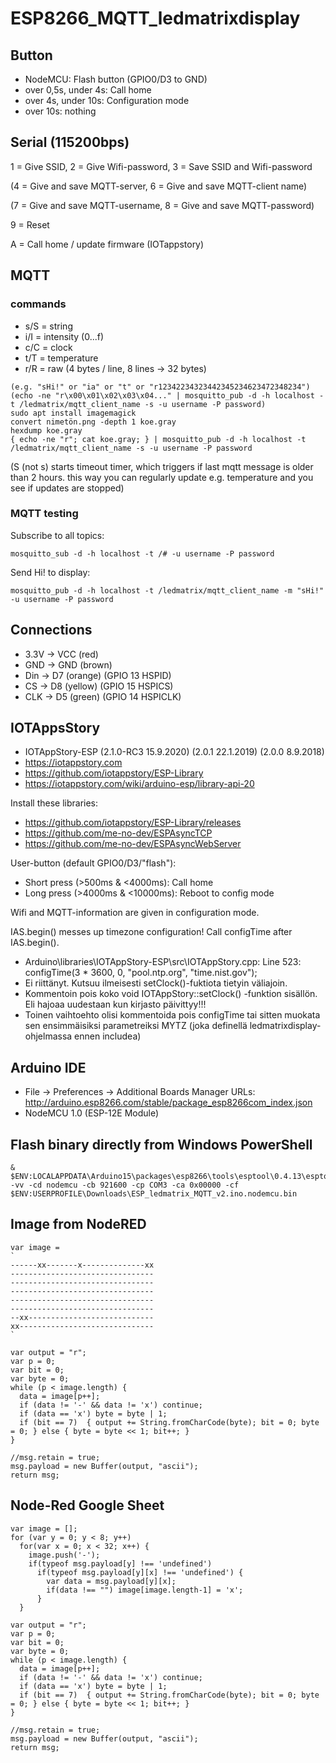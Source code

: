 # ESP8266_MQTT_ledmatrixdisplay

## Button

- NodeMCU: Flash button (GPIO0/D3 to GND)
- over 0,5s, under 4s: Call home
- over 4s, under 10s: Configuration mode
- over 10s: nothing

## Serial (115200bps)

1 = Give SSID, 2 = Give Wifi-password, 3 = Save SSID and Wifi-password

(4 = Give and save MQTT-server, 6 = Give and save MQTT-client name)

(7 = Give and save MQTT-username, 8 = Give and save MQTT-password)

9 = Reset

A = Call home / update firmware (IOTappstory)


## MQTT

### commands
- s/S = string
- i/I = intensity (0...f)
- c/C = clock
- t/T = temperature
- r/R = raw (4 bytes / line, 8 lines -> 32 bytes)

```
(e.g. "sHi!" or "ia" or "t" or "r12342234323442345234623472348234")
(echo -ne "r\x00\x01\x02\x03\x04..." | mosquitto_pub -d -h localhost -t /ledmatrix/mqtt_client_name -s -u username -P password)
sudo apt install imagemagick
convert nimetön.png -depth 1 koe.gray
hexdump koe.gray
{ echo -ne "r"; cat koe.gray; } | mosquitto_pub -d -h localhost -t /ledmatrix/mqtt_client_name -s -u username -P password

```

(S (not s) starts timeout timer, which triggers if last mqtt message is older than 2 hours. this way you can regularly update e.g. temperature and you see if updates are stopped)

### MQTT testing

Subscribe to all topics:
```
mosquitto_sub -d -h localhost -t /# -u username -P password
```
Send Hi! to display:
```
mosquitto_pub -d -h localhost -t /ledmatrix/mqtt_client_name -m "sHi!" -u username -P password
```

## Connections
- 3.3V -> VCC (red) 
- GND -> GND (brown)
- Din -> D7 (orange) (GPIO 13 HSPID)
- CS -> D8 (yellow) (GPIO 15 HSPICS)
- CLK -> D5 (green) (GPIO 14 HSPICLK)

## IOTAppsStory

- IOTAppStory-ESP (2.1.0-RC3 15.9.2020) (2.0.1 22.1.2019) (2.0.0 8.9.2018)
- https://iotappstory.com
- https://github.com/iotappstory/ESP-Library
- https://iotappstory.com/wiki/arduino-esp/library-api-20

Install these libraries:
- https://github.com/iotappstory/ESP-Library/releases
- https://github.com/me-no-dev/ESPAsyncTCP
- https://github.com/me-no-dev/ESPAsyncWebServer

User-button (default GPIO0/D3/"flash"):
- Short press (>500ms & <4000ms): Call home
- Long press (>4000ms & <10000ms): Reboot to config mode

Wifi and MQTT-information are given in configuration mode.

IAS.begin() messes up timezone configuration! Call configTime after IAS.begin().
- Arduino\libraries\IOTAppStory-ESP\src\IOTAppStory.cpp: Line 523: configTime(3 * 3600, 0, "pool.ntp.org", "time.nist.gov");
- Ei riittänyt. Kutsuu ilmeisesti setClock()-fuktiota tietyin väliajoin.
- Kommentoin pois koko void IOTAppStory::setClock() -funktion sisällön. Eli hajoaa uudestaan kun kirjasto päivittyy!!!
- Toinen vaihtoehto olisi kommentoida pois configTime tai sitten muokata sen ensimmäisiksi parametreiksi MYTZ (joka definellä ledmatrixdisplay-ohjelmassa ennen includea)

## Arduino IDE

- File -> Preferences -> Additional Boards Manager URLs: http://arduino.esp8266.com/stable/package_esp8266com_index.json
- NodeMCU 1.0 (ESP-12E Module)

## Flash binary directly from Windows PowerShell

```
& $ENV:LOCALAPPDATA\Arduino15\packages\esp8266\tools\esptool\0.4.13\esptool.exe -vv -cd nodemcu -cb 921600 -cp COM3 -ca 0x00000 -cf $ENV:USERPROFILE\Downloads\ESP_ledmatrix_MQTT_v2.ino.nodemcu.bin
```

## Image from NodeRED
```
var image =
`
------xx-------x--------------xx
--------------------------------
--------------------------------
--------------------------------
--------------------------------
--------------------------------
--xx----------------------------
xx------------------------------
`

var output = "r";
var p = 0;
var bit = 0;
var byte = 0;
while (p < image.length) {
  data = image[p++];
  if (data != '-' && data != 'x') continue;
  if (data == 'x') byte = byte | 1;
  if (bit == 7)  { output += String.fromCharCode(byte); bit = 0; byte = 0; } else { byte = byte << 1; bit++; }
}
  
//msg.retain = true;
msg.payload = new Buffer(output, "ascii");
return msg;
```

## Node-Red Google Sheet
```
var image = [];
for (var y = 0; y < 8; y++)
  for(var x = 0; x < 32; x++) {
    image.push('-');
    if(typeof msg.payload[y] !== 'undefined')
      if(typeof msg.payload[y][x] !== 'undefined') {
        var data = msg.payload[y][x];
        if(data !== "") image[image.length-1] = 'x';
      }
  }

var output = "r";
var p = 0;
var bit = 0;
var byte = 0;
while (p < image.length) {
  data = image[p++];
  if (data != '-' && data != 'x') continue;
  if (data == 'x') byte = byte | 1;
  if (bit == 7)  { output += String.fromCharCode(byte); bit = 0; byte = 0; } else { byte = byte << 1; bit++; }
}
  
//msg.retain = true;
msg.payload = new Buffer(output, "ascii");
return msg;
```
